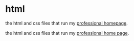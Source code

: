 # html

the html and css files that run my <a href="http://faculty.washington.edu/mpurcell/">professional homepage</a>.

the html and css files that run my [professional home page](http://faculty.washington.edu/mpurcell/). 

